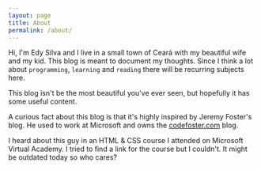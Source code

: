 ```yaml
---
layout: page
title: About
permalink: /about/
---
```


Hi, I'm Edy Silva and I live in a small town of Ceará with my beautiful wife and my kid. This blog is meant to document
my thoughts. Since I think a lot about `programming`, `learning` and `reading` there will be recurring subjects here.

This blog isn't be the most beautiful you've ever seen, but hopefully it has some useful content.

A curious fact about this blog is that it's highly inspired by Jeremy Foster's blog. He used to work at Microsoft and
owns the [codefoster.com](http://codefoster.com/) blog.

I heard about this guy in an HTML & CSS course I attended on Microsoft Virtual Academy. I tried to find a link for the course but I couldn't. It might be outdated today so who cares?
